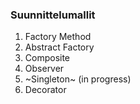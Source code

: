 ### Suunnittelumallit

1. Factory Method
2. Abstract Factory
3. Composite
4. Observer
5. ~Singleton~ (in progress)
6. Decorator
